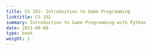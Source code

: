 ```yaml
---
title: CS 102: Introduction to Game Programming
linktitle: CS 102
summary: Introduction to Game Programming with Python
date: 2021-08-08
type: book
weight: 1
---
```



